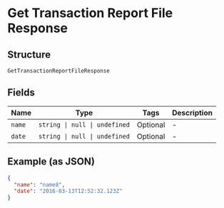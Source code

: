 
# Get Transaction Report File Response

## Structure

`GetTransactionReportFileResponse`

## Fields

| Name | Type | Tags | Description |
|  --- | --- | --- | --- |
| `name` | `string \| null \| undefined` | Optional | - |
| `date` | `string \| null \| undefined` | Optional | - |

## Example (as JSON)

```json
{
  "name": "name8",
  "date": "2016-03-13T12:52:32.123Z"
}
```

